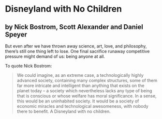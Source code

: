 # Disneyland with No Children
## by Nick Bostrom, Scott Alexander and Daniel Speyer

But even after we have thrown away science, art, love, and philosophy, there’s still one thing left to lose.  One final sacrifice runaway competitive pressure might demand of us: being anyone at all.

To quote Nick Bostrom:

> We could imagine, as an extreme case, a technologically highly advanced society, containing many complex structures, some of them far more intricate and intelligent than anything that exists on the planet today – a society which nevertheless lacks any type of being that is conscious or whose welfare has moral significance. In a sense, this would be an uninhabited society. It would be a society of economic miracles and technological awesomeness, with nobody there to benefit. A Disneyland with no children.

